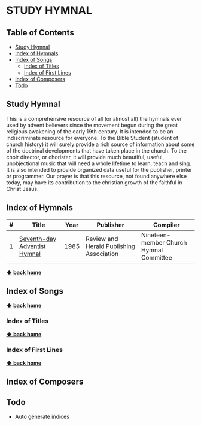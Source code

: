 # STUDY HYMNAL
## Table of Contents

- [Study Hymnal](#study-hymnal)
- [Index of Hymnals](#index-of-hymnals)
- [Index of Songs](#index-of-songs)
    - [Index of Titles](#index-of-titles)
    - [Index of First Lines](#index-of-first-lines)
- [Index of Composers](#index-of-composers)
- [Todo](#todo)

## Study Hymnal
This is a comprehensive resource of all (or almost all) the hymnals ever used by advent believers since the movement begun during the great religious awakening of the early 19th century. It is intended to be an indiscriminate resource for everyone.  To the Bible Student (student of church history) it will surely provide a rich source of information about some of the doctrinal developments that have taken place in the church. To the choir director, or chorister, it will provide much beautiful, useful, unobjectional music that will need a whole lifetime to learn, teach and sing. It is also intended to provide organized data useful for the publisher, printer or programmer. Our prayer is that this resource, not found anywhere else today, may have its contribution to the christian growth of the faithful in Christ Jesus.

## Index of Hymnals

\# | Title                                                                       | Year     |Publisher |Compiler                                                                                       
-- | -------------------------------------------------------------------------- | ----------|----------|-------------
1  | [Seventh-day Adventist Hymnal](hymnals/SDAH1985/README.md)      | 1985 |Review and Herald Publishing Association |Nineteen-member Church Hymnal Committee 


**[⬆ back home](#study-hymnal)**

## Index of Songs 

**[⬆ back home](#study-hymnal)**
### Index of Titles

**[⬆ back home](#study-hymnal)**
### Index of First Lines

**[⬆ back home](#study-hymnal)**
## Index of Composers 

## Todo
- Auto generate indices


